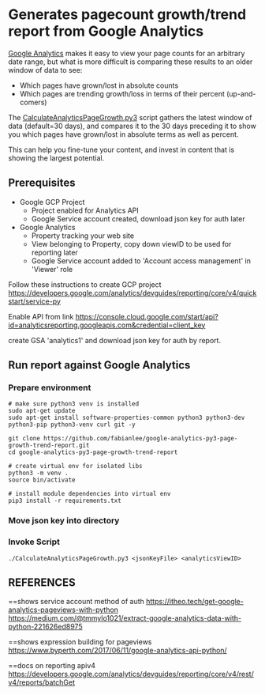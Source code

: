# Generates pagecount growth/trend report from Google Analytics

[Google Analytics](https://analytics.google.com/) makes it easy to view your page counts for an arbitrary date range, but what is more difficult is comparing these results to an older window of data to see:

* Which pages have grown/lost in absolute counts
* Which pages are trending growth/loss in terms of their percent (up-and-comers)

The [CalculateAnalyticsPageGrowth.py3](CalculateAnalyticsPageGrowth.py3) script gathers the latest window of data (default=30 days), and compares it to the 30 days preceding it to show you which pages have grown/lost in absolute terms as well as percent.

This can help you fine-tune your content, and invest in content that is showing the largest potential.


## Prerequisites

* Google GCP Project
  * Project enabled for Analytics API
  * Google Service account created, download json key for auth later
* Google Analytics
  * Property tracking your web site
  * View belonging to Property, copy down viewID to be used for reporting later
  * Google Service account added to 'Account access management' in 'Viewer' role


Follow these instructions to create GCP project
https://developers.google.com/analytics/devguides/reporting/core/v4/quickstart/service-py

Enable API from link
https://console.cloud.google.com/start/api?id=analyticsreporting.googleapis.com&credential=client_key

create GSA 'analytics1' and download json key for auth by report.

## Run report against Google Analytics

### Prepare environment

```
# make sure python3 venv is installed
sudo apt-get update
sudo apt-get install software-properties-common python3 python3-dev python3-pip python3-venv curl git -y

git clone https://github.com/fabianlee/google-analytics-py3-page-growth-trend-report.git
cd google-analytics-py3-page-growth-trend-report

# create virtual env for isolated libs
python3 -m venv .
source bin/activate

# install module dependencies into virtual env
pip3 install -r requirements.txt
```

### Move json key into directory

### Invoke Script

```
./CalculateAnalyticsPageGrowth.py3 <jsonKeyFile> <analyticsViewID>
```



## REFERENCES

==shows service account method of auth
https://itheo.tech/get-google-analytics-pageviews-with-python
https://medium.com/@tmmylo1021/extract-google-analytics-data-with-python-221626ed8975

==shows expression building for pageviews
https://www.byperth.com/2017/06/11/google-analytics-api-python/

==docs on reporting apiv4
https://developers.google.com/analytics/devguides/reporting/core/v4/rest/v4/reports/batchGet

